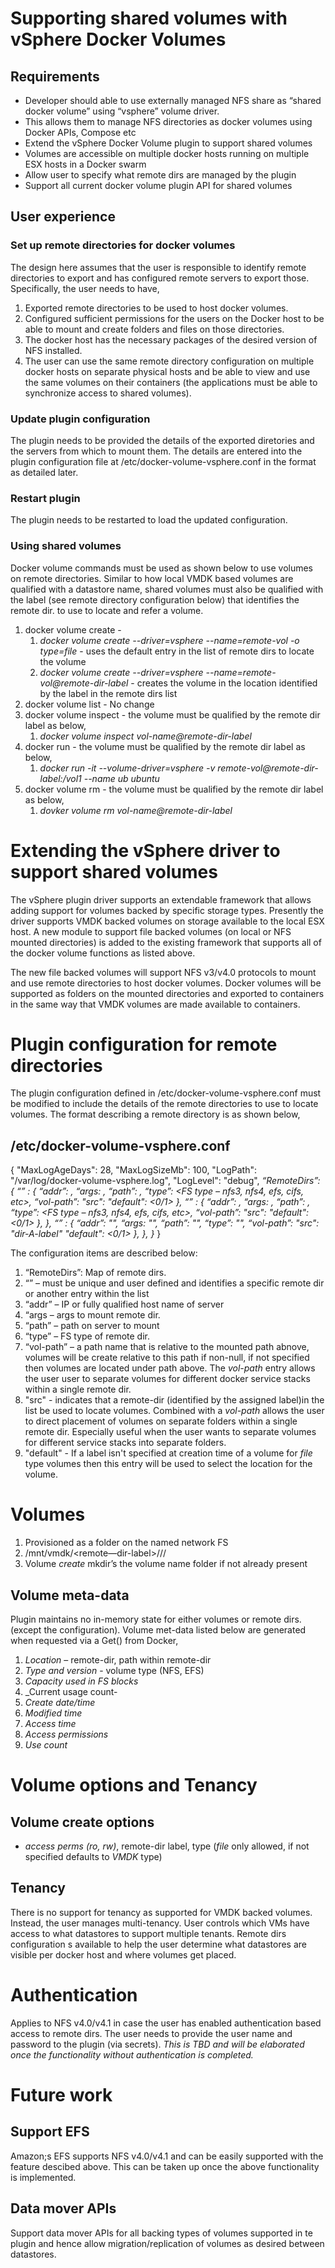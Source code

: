 # Supporting shared volumes with vSphere Docker Volumes

## Requirements
* Developer should able to use externally managed NFS share as “shared docker volume” using “vsphere” volume driver.
* This allows them to manage NFS directories as docker volumes using Docker APIs, Compose etc 
* Extend the vSphere Docker Volume plugin to support shared volumes
* Volumes are accessible on multiple docker hosts running on  multiple ESX hosts in a Docker swarm
* Allow user to specify what remote dirs are managed by the plugin
* Support all current docker volume plugin API for shared volumes

## User experience
### Set up remote directories for docker volumes
The design here assumes that the user is responsible to identify remote directories to export and has configured remote servers to export those. Specifically, the user needs to have,
1. Exported remote directories to be used to host docker volumes.
1. Configured sufficient permissions for the users on the Docker host to be able to mount and create folders and files on those directories.
1. The docker host has the necessary packages of the desired version of NFS installed.
1. The user can use the same remote directory configuration on multiple docker hosts on separate physical hosts and be able to view and use the same volumes on their containers (the applications must be able to synchronize access to shared volumes).

### Update plugin configuration
The plugin needs to be provided the details of the exported diretories and the servers from which to mount them. The details are entered into the plugin configuration file at /etc/docker-volume-vsphere.conf in the format as detailed later.

### Restart plugin
The plugin needs to be restarted to load the updated configuration.

### Using shared volumes
Docker volume commands must be used as shown below to use volumes on remote directories. Similar to how local VMDK based volumes are qualified with a datastore name, shared volumes must also be qualified with the label (see remote directory configuration below) that identifies the remote dir. to use to locate and refer a volume.
1. docker volume create - 
   1. _docker volume create --driver=vsphere --name=remote-vol -o type=file_ - uses the default entry in the list of remote dirs to locate the volume
   1. _docker volume create --driver=vsphere --name=remote-vol@remote-dir-label_ - creates the volume in the location identified by the label in the remote dirs list
1. docker volume list - No change
1. docker volume inspect - the volume must be qualified by the remote dir label as below,
   1. _docker volume inspect vol-name@remote-dir-label_
1. docker run - the volume must be qualified by the remote dir label as below,
   1. _docker run -it --volume-driver=vsphere -v remote-vol@remote-dir-label:/vol1 --name ub ubuntu_
1. docker volume rm - the volume must be qualified by the remote dir label as below,
   1. _dovker volume rm vol-name@remote-dir-label_


# Extending the vSphere driver to support shared volumes

The vSphere plugin driver supports an extendable framework that allows adding support for volumes backed by specific storage types. Presently the driver supports VMDK backed volumes on storage available to the local ESX host. A new module to support file backed volumes (on local or NFS mounted directories) is added to the existing framework that supports all of the docker volume functions as listed above.

The new file backed volumes will support NFS v3/v4.0 protocols to mount and use remote directories to host docker volumes. Docker volumes will be supported as folders on the mounted directories and exported to containers in the same way that VMDK volumes are made available to containers.

# Plugin configuration for remote directories

The plugin configuration defined in /etc/docker-volume-vsphere.conf must be modified to include the details of the remote directories to use to locate volumes. The format describing a remote directory is as shown below,

## /etc/docker-volume-vsphere.conf
{
"MaxLogAgeDays": 28,
"MaxLogSizeMb": 100,
"LogPath": "/var/log/docker-volume-vsphere.log",
"LogLevel": "debug",
_“RemoteDirs”: {_
     _“<dir-A-label>” :   {_
          _“addr”: <IP>,_
          _“args: <mount args>,_
          _“path”: <remote path to mount>,_
          _“type”: <FS type – nfs3, nfs4, efs, cifs, etc>,_
          _“vol-path”: <optional path name under path above to locate volumes>_
	  _"src": <label of another entry in this list to use to locate volumes>_
	  _"default": <0/1>_
     _},_
     _“<dir-B-label>” :   {_
          _“addr”: <IP>,_
          _“args: <mount args>,_
          _“path”: <remote path to mount>,_
          _“type”: <FS type – nfs3, nfs4, efs, cifs, etc>,_
          _“vol-path”: <optional path name under path above to locate volumes>_
	  _"src": <label of another entry in this list to use to locate volumes>_
	  _"default": <0/1>_
     _},_
     _},_
     _“<dir-C-label>” :   {_
          _“addr”: "",_
          _“args: "",_
          _“path”: "",_
          _“type”: "",_
          _“vol-path”: <optional path name under path above to locate volumes>_
	  _"src": "dir-A-label"_
	  _"default": <0/1>_
     _},_
     _},_
  _}_
}

The configuration items are described below:

1. “RemoteDirs”:  Map of remote dirs.
1. “<dir-A-label>” – must be unique and user defined and identifies a specific remote dir or another entry within the list
1. “addr” – IP or fully qualified host name of server
1. “args – args to mount remote dir.
1. “path” – path on server to mount
1. “type” – FS type of remote dir.
1. “vol-path” – a path name that is relative to the mounted path abnove, volumes will be create relative to this path if non-null, if not specified then volumes are located under path above. The _vol-path_ entry allows the user  user to separate volumes for different docker service stacks within a single remote dir.
1. "src" - indicates that a remote-dir (identified by the assigned label)in the list be used to locate volumes. Combined with a _vol-path_ allows the user to direct placement of volumes on separate folders within a single remote dir. Especially useful when the user wants to separate volumes for different service stacks into separate folders.
1. "default" - If a label isn't specified at creation time of a volume for _file_ type volumes then this entry will be used to select the location for the volume.

# Volumes

1. Provisioned as a folder on the named network FS
1. /mnt/vmdk/<remote—dir-label>/<vol-path>/<vol-name>/
1. Volume _create_ mkdir’s the volume name folder if not already present

## Volume meta-data
Plugin maintains no in-memory state for either volumes or remote dirs. (except the configuration). Volume met-data listed below are generated when requested via a Get() from Docker,
1. _Location_ – remote-dir, path within remote-dir
1. _Type and version_ - volume type (NFS, EFS)
1. _Capacity used in FS blocks_
1. _Current usage count-
1. _Create date/time_
1. _Modified time_
1. _Access time_
1. _Access permissions_
1. _Use count_


# Volume options and Tenancy

## Volume create options
   - _access perms (ro, rw)_, remote-dir label, type (_file_ only allowed, if not specified defaults to _VMDK_ type)

## Tenancy
There is no support for tenancy as supported for VMDK backed volumes. Instead, the user manages multi-tenancy. User controls which VMs have access to what datastores to support multiple tenants. Remote dirs configuration s available to help the user determine what datastores are visible per docker host and where volumes get placed.

# Authentication

Applies to NFS v4.0/v4.1 in case the user has enabled authentication based access to remote dirs. The user needs to provide the user name and password to the plugin (via secrets). _This is TBD and will be elaborated once the functionality without authentication is completed._

# Future work

## Support EFS
Amazon;s EFS supports NFS v4.0/v4.1 and can be easily supported with the feature descibed above. This can be taken up once the above functionality is implemented.

## Data mover APIs

Support data mover APIs for all backing types of volumes supported in te plugin and hence allow migration/replication of volumes as desired between datastores.
